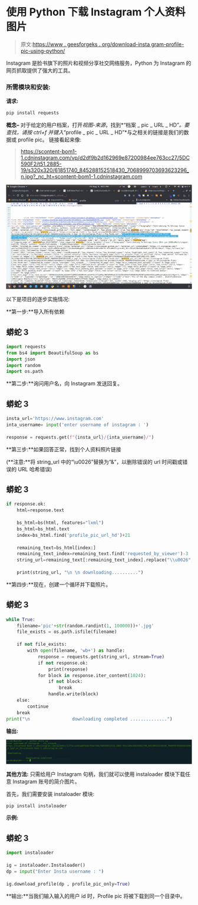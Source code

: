 # 使用 Python 下载 Instagram 个人资料图片

> 原文:[https://www . geesforgeks . org/download-insta gram-profile-pic-using-python/](https://www.geeksforgeeks.org/download-instagram-profile-pic-using-python/)

Instagram 是脸书旗下的照片和视频分享社交网络服务，Python 为 Instagram 的网页抓取提供了强大的工具。

### **所需模块和安装:**

**请求:**

```py
pip install requests
```

**概念–**
对于给定的用户档案，打开*视图-来源*，找到*“档案 _ pic _ URL _ HD”*。要查找，请按 ctrl+f 并键入*“profile _ pic _ URL _ HD”*与之相关的链接是我们的数据或 profile pic。
链接看起来像:

> https://scontent-bom1-1.cdninstagram.com/vp/d2df9b2d162969e87200984ee763cc27/5DC590F2/t51.2885-19/s320x320/61851740_845288152518430_7068999703693623296_n.jpg?_nc_ht=scontent-bom1-1.cdninstagram.com

![](img/d9f5db75a52489efafbad754544d97c7.png)

以下是项目的逐步实施情况:

**第一步:**导入所有依赖

## 蟒蛇 3

```py
import requests
from bs4 import BeautifulSoup as bs
import json
import random
import os.path
```

**第二步:**询问用户名，向 Instagram 发送回复。

## 蟒蛇 3

```py
insta_url='https://www.instagram.com'
inta_username= input('enter username of instagram : ')

response = requests.get(f"{insta_url}/{inta_username}/")
```

**第三步:**如果回答正常，找到个人资料照片链接

(**注意:**将 string_url 中的“\\u0026”替换为“&”，以删除错误的 url 时间戳或错误的 URL 哈希错误)

## 蟒蛇 3

```py
if response.ok:
    html=response.text

    bs_html=bs(html, features="lxml")
    bs_html=bs_html.text
    index=bs_html.find('profile_pic_url_hd')+21

    remaining_text=bs_html[index:]
    remaining_text_index=remaining_text.find('requested_by_viewer')-3
    string_url=remaining_text[:remaining_text_index].replace("\\u0026","&")

    print(string_url, "\n \n downloading..........")
```

**第四步:**现在，创建一个循环并下载照片。

## 蟒蛇 3

```py
while True:
    filename='pic'+str(random.randint(1, 100000))+'.jpg'
    file_exists = os.path.isfile(filename)

    if not file_exists:
        with open(filename, 'wb+') as handle:
            response = requests.get(string_url, stream=True)
            if not response.ok:
                print(response)
            for block in response.iter_content(1024):
                if not block:
                    break
                handle.write(block)
    else:
        continue
    break
print("\n                downloading completed ..............")
```

**输出:**

![](img/9cbd84fa111abf6291cea9eca6e825e6.png)

**其他方法:**
只需给用户 Instagram 句柄，我们就可以使用 instaloader 模块下载任意 Instagram 账号的简介图片。

首先，我们需要安装 instaloader 模块:

```py
pip install instaloader 
```

**示例:**

## 蟒蛇 3

```py
import instaloader

ig = instaloader.Instaloader()
dp = input("Enter Insta username : ")

ig.download_profile(dp , profile_pic_only=True)
```

**输出:**当我们输入输入的用户 id 时，Profile pic 将被下载到同一个目录中。